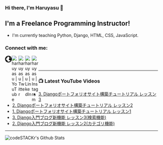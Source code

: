 ### Hi there, I'm Haruyasu 👋

## I'm a Freelance Programming Instructor!
- I'm currently teaching Python, Django, HTML, CSS, JavaScript.

### Connect with me:

[<img align="left" alt="harusoft.net" width="22px" src="https://raw.githubusercontent.com/iconic/open-iconic/master/svg/globe.svg" />][website]
[<img align="left" alt="haruyasu | YouTube" width="22px" src="https://cdn.jsdelivr.net/npm/simple-icons@v3/icons/youtube.svg" />][youtube]
[<img align="left" alt="haruyasu | Twitter" width="22px" src="https://cdn.jsdelivr.net/npm/simple-icons@v3/icons/twitter.svg" />][twitter]
[<img align="left" alt="haruyasu | LinkedIn" width="22px" src="https://cdn.jsdelivr.net/npm/simple-icons@v3/icons/linkedin.svg" />][linkedin]
[<img align="left" alt="haruyasu | Instagram" width="22px" src="https://cdn.jsdelivr.net/npm/simple-icons@v3/icons/instagram.svg" />][instagram]

<br />
<br />

---

### 📺 Latest YouTube Videos
<!-- YOUTUBE:START -->
- [3. Djangoポートフォリオサイト構築チュートリアル レッスン3](https://www.youtube.com/watch?v=t-FXOtMSKF0)
- [2. Djangoポートフォリオサイト構築チュートリアル レッスン2](https://www.youtube.com/watch?v=zI18gQPzdCI)
- [1. Djangoポートフォリオサイト構築チュートリアル レッスン1](https://www.youtube.com/watch?v=BxQY3D9s_Mc)
- [3. Django入門ブログ新機能 レッスン3(検索機能)](https://www.youtube.com/watch?v=QP-VpN6KF40)
- [2. Django入門ブログ新機能 レッスン2(カテゴリ機能)](https://www.youtube.com/watch?v=gMWXLCir1Qw)
<!-- YOUTUBE:END -->

---

<img align="left" alt="codeSTACKr's Github Stats" src="https://github-readme-stats.vercel.app/api?username=haruyasu&show_icons=true&hide_border=true" />

[website]: https://harusoft.net/
[twitter]: https://twitter.com/hathle
[youtube]: https://www.youtube.com/channel/UCjpXqPZM1UPJoiyNVUTixqQ/
[instagram]: https://www.instagram.com/hathle/
[linkedin]: https://www.linkedin.com/in/haruyasu/
